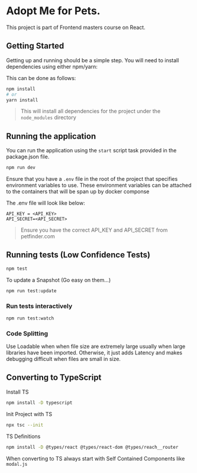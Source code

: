 # Adopt Me for Pets. 
This project is part of Frontend masters course on React. 

## Getting Started
Getting up and running should be a simple step. You will need to install dependencies using either npm/yarn:

This can be done as follows:

```bash
npm install
# or
yarn install
```
    
> This will install all dependencies for the project under the `node_modules` directory

## Running the application

You can run the application using the `start` script task provided in the package.json file.

```bash
npm run dev

```

Ensure that you have a `.env` file in the root of the project that specifies environment variables to use. 
These environment variables can be attached to the containers that will be span up by docker componse

The .env file will look like below:

```dotenv
API_KEY = <API_KEY>
API_SECRET=<API_SECRET>
```
> Ensure you have the correct API_KEY and API_SECRET from petfinder.com

## Running tests (Low Confidence Tests)

```bash
npm test

```

To update a Snapshot (Go easy on them...)
```bash
npm run test:update

```

### Run tests interactively
```bash
npm run test:watch

```

### Code Splitting
Use Loadable when when file size are extremely large usually when large libraries have been imported. 
Otherwise, it just adds Latency and makes debugging difficult when files are small in size. 

## Converting to TypeScript
Install TS
```bash
npm install -D typescript

```
Init Project with TS
```bash
npx tsc --init

```

TS Definitions
```bash
npm install -D @types/react @types/react-dom @types/reach__router

```

When converting to TS always start with Self Contained Components like `modal.js`


